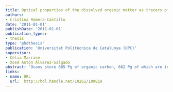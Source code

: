 ```yaml
---
title: Optical properties of the dissolved organic matter as tracers of microbiological and geochemical processes in marine ecosystems
authors: 
- Cristina Romera-Castillo
date: '2011-01-01'
publishDate: '2011-01-01'
publication_types:
- thesis
type: 'phdthesis'
publication: 'Universitat Politècnica de Catalunya (UPC)'
supervisor:
- Cèlia Marrasé
- Xosé Antón Álvarez-Salgado
abstract: 'Ocans store 685 Pg of organic carbon, 662 Pg of which are in the disolved form. The diversity of compounds that comprise the disolved organic matter (DOM) pool and the low concentration of each individual compound make the chemical characterization of this material a difficult task. '
links:
- name: URL
  url:  http://hdl.handle.net/10261/109819
---
```

